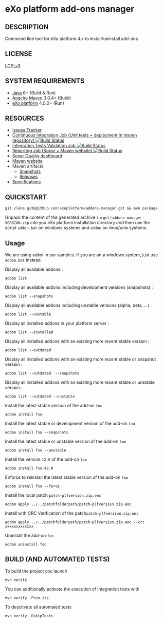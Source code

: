 eXo platform add-ons manager
==============

## DESCRIPTION

Command line tool for eXo platform 4.x to install/uninstall add-ons

## LICENSE

[LGPLv3](http://www.gnu.org/licenses/lgpl.html)

## SYSTEM REQUIREMENTS

- [Java](http://www.oracle.com/technetwork/java/javase/downloads/) 6+ (Build & Run)
- [Apache Maven](http://maven.apache.org) 3.0.4+ (Build)
- [eXo platform](http://www.exoplatform.org/) 4.0.0+ (Run)

## RESOURCES

- [Issues Tracker](https://jira.exoplatform.org/browse/AM/)
- [Continuous Integration Job (Unit tests + deployment in maven repository) ![Build Status](https://ci.exoplatform.org/buildStatus/icon?job=addons-manager-master-ci)](https://ci.exoplatform.org/job/addons-manager-master-ci/)
- [Integration Tests Validation Job ![Build Status](https://ci.exoplatform.org/buildStatus/icon?job=addons-manager-master-ci)](https://ci.exoplatform.org/job/addons-manager-master-ci/)
- [Reporting Job (Sonar + Maven website) ![Build Status](https://ci.exoplatform.org/buildStatus/icon?job=addons-manager-master-reporting)](https://ci.exoplatform.org/job/addons-manager-master-reporting/)
- [Sonar Quality dashboard](https://sonar.exoplatform.org/dashboard/index/org.exoplatform.platform:addons-manager)
- [Maven website](https://projects.exoplatform.org/addons-manager/)
- Maven artifacts
  - [Snapshots](https://repository.exoplatform.org/content/repositories/exo-snapshots/org/exoplatform/platform/addons-manager/)
  - [Releases](https://repository.exoplatform.org/content/repositories/exo-releases/org/exoplatform/platform/addons-manager/)
- [Specifications](http://community.exoplatform.com/portal/intranet/wiki/group/spaces/platform_41/Add-ons_Manager)

## QUICKSTART

    git clone git@github.com:exoplatform/addons-manager.git && mvn package

Unpack the content of the generated archive ```target/addons-manager-VERSION.zip``` into you eXo platform installation directory
and then use the script ```addon.bat``` on windows systems and ```addon``` on linux/unix systems.

## Usage

We are using ```addon``` in our samples. If you are on a windows system, just use ```addon.bat``` instead.

Display all available addons :

    addon list

Display all available addons including development versions (snapshots) :

    addon list --snapshots

Display all available addons including unstable versions (alpha, beta, ...) :

    addon list --unstable

Display all installed addons in your platform server :

    addon list --installed

Display all installed addons with an existing more recent stable version :

    addon list --outdated

Display all installed addons with an existing more recent stable or snapshot version :

    addon list --outdated  --snapshots

Display all installed addons with an existing more recent stable or unstable version :

    addon list --outdated --unstable

Install the latest stable version of the add-on ```foo```

    addon install foo

Install the latest stable or development version of the add-on ```foo```

    addon install foo --snapshots

Install the latest stable or unstable version of the add-on ```foo```

    addon install foo --unstable

Install the version ```42.0``` of the add-on ```foo```

    addon install foo:42.0

Enforce to reinstall the latest stable version of the add-on ```foo```

    addon install foo --force
    
Install the local patch  ```patch-plfversion.zip.enc```
    
    addon apply ../../patchfolderpath/patch-plfversion.zip.enc
        
Install with CRC Verification of the patch```patch-plfversion.zip.enc``` 
    
    addon apply ../../patchfolderpath/patch-plfversion.zip.enc --crc xxxxxxxxxxxxx

Uninstall the add-on ```foo```

    addon uninstall foo

## BUILD (AND AUTOMATED TESTS)

To build the project you launch

    mvn verify

You can additionally activate the execution of integration tests with

    mvn verify -Prun-its

To deactivate all automated tests

    mvn verify -DskipTests
